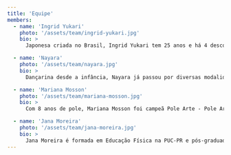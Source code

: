 ```yaml
---
title: 'Equipe'
members:
  - name: 'Ingrid Yukari'
    photo: '/assets/team/ingrid-yukari.jpg'
    bio: >
      Japonesa criada no Brasil, Ingrid Yukari tem 25 anos e há 4 descobriu no pole dance uma paixão que transformou sua vida e seu olhar para o mundo. Psicóloga clínica, acompanha mulheres em processos de reconexão consigo mesmas, promovendo autoestima e autonomia, seja na terapia ou nas aulas de pole. Apaixonada por movimento, também é dançarina de dança de salão, com foco em zouk e lambada. E pra completar, divide a vida (e os cobertores) com duas companheiras fiéis: Alpha e Kira, suas cachorras.

  - name: 'Nayara'
    photo: '/assets/team/nayara.jpg'
    bio: >
      Dançarina desde a infância, Nayara já passou por diversas modalidades de dança como ballet, jazz, contemporâneo, hip hop, jazz funk e funk, além de ter praticado ginástica rítmica por 4 anos. Nesse tempo, também competiu em alguns festivais nos estados do Paraná e Santa Catarina, e aos 18 anos iniciou sua carreira profissional como bailarina de DJs e bandas. Hoje, bacharel em Educação Física pela UFPR, atua como professora de ginástica rítmica, dança e flexibilidade.

  - name: 'Mariana Mosson'
    photo: '/assets/team/mariana-mosson.jpg'
    bio: >
      Com 8 anos de pole, Mariana Mosson foi campeã Pole Arte - Pole Art Brazil 2024; campeã Pole Exotic - Exotic Generation 2024 e categoria Heelography CPA 2024; campeã Melhores Tricks - Exotic Generation 2024 e finalista mundial na Itália - Exotic Finals 2025.

  - name: 'Jana Moreira'
    photo: '/assets/team/jana-moreira.jpg'
    bio: >
      Jana Moreira é formada em Educação Física na PUC-PR e pós-graduada em Treinamento de Força e Hipertrofia pela UFPR. Ministrou aulas de dança para mulheres em grandes e renomadas academias: Zumba, Ritmos, Fitdance. Bailarina e competidora de salsa há 7 anos. Ganhou o concurso de Rainha do Carnaval de Curitiba em 2024. Pratica pole dance há mais de 8 anos e atua como professora da modalidade há aproximadamente 2 anos.
---
```

